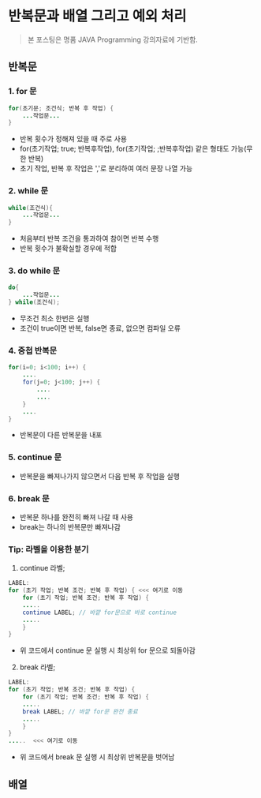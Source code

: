 # 반복문과 배열 그리고 예외 처리
> 본 포스팅은 명품 JAVA Programming 강의자료에 기반함.

## 반복문

### 1. for 문  
```java
for(초기문; 조건식; 반복 후 작업) {
    ...작업문...
}
```
- 반복 횟수가 정해져 있을 때 주로 사용
- for(초기작업; true; 반복후작업), for(초기작업; ;반복후작업) 같은 형태도 가능(무한 반복)
- 초기 작업, 반복 후 작업은 ','로 분리하여 여러 문장 나열 가능

### 2. while 문
```java
while(조건식){
    ...작업문...
}
```
- 처음부터 반복 조건을 통과하여 참이면 반복 수행
- 반복 횟수가 불확실할 경우에 적합

### 3. do while 문
```java
do{
    ...작업문...
} while(조건식);
```
- 무조건 최소 한번은 실행
- 조건이 true이면 반복, false면 종료, 없으면 컴파일 오류

### 4. 중첩 반복문
```java
for(i=0; i<100; i++) {
    ....
    for(j=0; j<100; j++) {
        ....
        ....
    }
    ....
}
```
- 반복문이 다른 반복문을 내포

### 5. continue 문
- 반복문을 빠져나가지 않으면서 다음 반복 후 작업을 실행

### 6. break 문
- 반복문 하나를 완전히 빠져 나갈 때 사용
- break는 하나의 반복문만 빠져나감

### Tip: 라벨을 이용한 분기
1. continue 라벨;
```java
LABEL:
for (초기 작업; 반복 조건; 반복 후 작업) { <<< 여기로 이동
    for (초기 작업; 반복 조건; 반복 후 작업) {
    .....
    continue LABEL; // 바깥 for문으로 바로 continue
    .....
    }
}
```
- 위 코드에서 continue 문 실행 시 최상위 for 문으로 되돌아감

2. break 라벨;
```java
LABEL:
for (초기 작업; 반복 조건; 반복 후 작업) {
    for (초기 작업; 반복 조건; 반복 후 작업) {
    .....
    break LABEL; // 바깥 for문 완전 종료
    .....
    }
}
.....  <<< 여기로 이동
```
- 위 코드에서 break 문 실행 시 최상위 반복문을 벗어남

## 배열